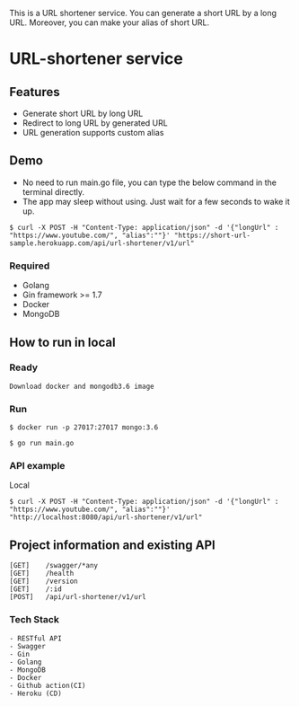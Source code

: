 This is a URL shortener service. You can generate a short URL by a long URL.
 Moreover, you can make your alias of short URL.

# URL-shortener service

## Features

- Generate short URL by long URL
- Redirect to long URL by generated URL
- URL generation supports custom alias

## Demo
- No need to run main.go file, you can type the below command in the terminal directly.
- The app may sleep without using. Just wait for a few seconds to wake it up.
```
$ curl -X POST -H "Content-Type: application/json" -d '{"longUrl" : "https://www.youtube.com/", "alias":""}' "https://short-url-sample.herokuapp.com/api/url-shortener/v1/url"
```



### Required

- Golang
- Gin framework >= 1.7
- Docker
- MongoDB


## How to run in local

### Ready
```
Download docker and mongodb3.6 image
```
### Run
```
$ docker run -p 27017:27017 mongo:3.6

$ go run main.go
```

### API example
Local
```
$ curl -X POST -H "Content-Type: application/json" -d '{"longUrl" : "https://www.youtube.com/", "alias":""}' "http://localhost:8080/api/url-shortener/v1/url"
```

## Project information and existing API

```
[GET]    /swagger/*any
[GET]    /health
[GET]    /version
[GET]    /:id
[POST]   /api/url-shortener/v1/url
```

### Tech Stack
    - RESTful API
    - Swagger
    - Gin
    - Golang
    - MongoDB
    - Docker
    - Github action(CI)
    - Heroku (CD)

